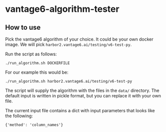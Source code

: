 # vantage6-algorithm-tester
## How to use
Pick the vantage6 algorithm of your choice. It could be your own docker image. We will pick 
`harbor2.vantage6.ai/testing/v6-test-py`.

Run the script as follows:
```shell
./run_algorithm.sh DOCKERFILE
```

For our example this would be:
```shell
./run_algorithm.sh harbor2.vantage6.ai/testing/v6-test-py
```

The script will supply the algorithm with the files in the `data/` directory. The default input 
is written in pickle format, but you can replace it with your own file.

The current input file contains a dict with input parameters that looks like the following:
```shell
{'method': 'column_names'}
```